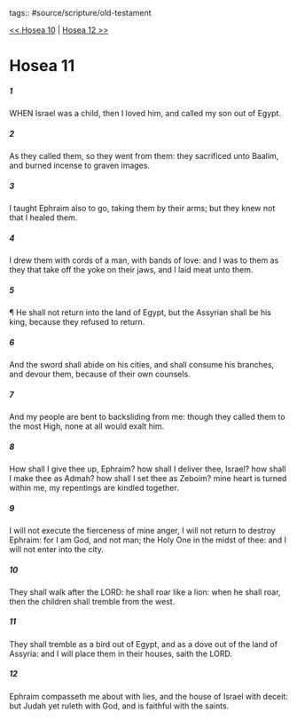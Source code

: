 tags:: #source/scripture/old-testament

[<< Hosea 10](old-testament/28_Hosea/Hosea_10.md) | [Hosea 12 >>](old-testament/28_Hosea/Hosea_12.md)

# Hosea 11

##### 1

WHEN Israel was a child, then I loved him, and called my son out of Egypt.

##### 2

As they called them, so they went from them: they sacrificed unto Baalim, and burned incense to graven images.

##### 3

I taught Ephraim also to go, taking them by their arms; but they knew not that I healed them.

##### 4

I drew them with cords of a man, with bands of love: and I was to them as they that take off the yoke on their jaws, and I laid meat unto them.

##### 5

¶ He shall not return into the land of Egypt, but the Assyrian shall be his king, because they refused to return.

##### 6

And the sword shall abide on his cities, and shall consume his branches, and devour them, because of their own counsels.

##### 7

And my people are bent to backsliding from me: though they called them to the most High, none at all would exalt him.

##### 8

How shall I give thee up, Ephraim? how shall I deliver thee, Israel? how shall I make thee as Admah? how shall I set thee as Zeboim? mine heart is turned within me, my repentings are kindled together.

##### 9

I will not execute the fierceness of mine anger, I will not return to destroy Ephraim: for I am God, and not man; the Holy One in the midst of thee: and I will not enter into the city.

##### 10

They shall walk after the LORD: he shall roar like a lion: when he shall roar, then the children shall tremble from the west.

##### 11

They shall tremble as a bird out of Egypt, and as a dove out of the land of Assyria: and I will place them in their houses, saith the LORD.

##### 12

Ephraim compasseth me about with lies, and the house of Israel with deceit: but Judah yet ruleth with God, and is faithful with the saints.
